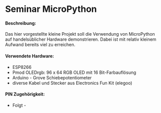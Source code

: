 # Seminar MicroPython

#### Beschreibung:
Das hier vorgestellte kleine Projekt soll die Verwendung von MicroPython auf handelsüblicher Hardware demonstrieren. Dabei ist mit relativ kleinem Aufwand bereits viel zu erreichen.

#### Verwendete Hardware:
- ESP8266
- Pmod OLEDrgb: 96 x 64 RGB OLED mit 16 Bit-Farbauflösung
- Arduino - Grove Schiebepotentiometer
- diverse Kabel und Stecker aus Electronics Fun Kit (elegoo)

#### PIN Zugehörigkeit:
 - Folgt -




